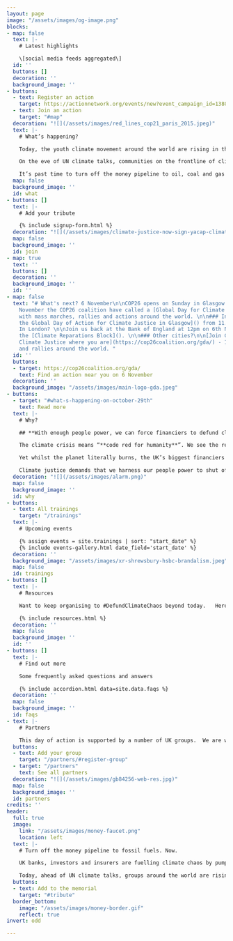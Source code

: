 ```yaml
---
layout: page
image: "/assets/images/og-image.png"
blocks:
- map: false
  text: |-
    # Latest highlights

    \[social media feeds aggregated\]
  id: ''
  buttons: []
  decoration: ''
  background_image: ''
- buttons:
  - text: Register an action
    target: https://actionnetwork.org/events/new?event_campaign_id=13806
  - text: Join an action
    target: "#map"
  decoration: "![](/assets/images/red_lines_cop21_paris_2015.jpeg)"
  text: |-
    # What’s happening?

    Today, the youth climate movement around the world are rising in their thousands with over 100 actions demanding that bankers, insurers and fund managers **Defund Climate Chaos**.

    On the eve of UN climate talks, communities on the frontline of climate impacts are laying climate justice memorials outside the UK’s biggest fossil financiers to make it clear at whose doorstep the blame for the climate crisis lies.

    It’s past time to turn off the money pipeline to oil, coal and gas companies and start investing in climate justice and a safer future for us all.
  map: false
  background_image: ''
  id: what
- buttons: []
  text: |-
    # Add your tribute

    {% include signup-form.html %}
  decoration: "![](/assets/images/climate-justice-now-sign-yacap-climate-strike-2020.png)"
  map: false
  background_image: ''
  id: join
- map: true
  text: ''
  buttons: []
  decoration: ''
  background_image: ''
  id: ''
- map: false
  text: "# What's next? 6 November\n\nCOP26 opens on Sunday in Glasgow and on 6th
    November the COP26 coalition have called a [Global Day for Climate Justice](https://cop26coalition.org/gda/)
    with mass marches, rallies and actions around the world. \n\n### In Glasgow? \n\n[Join
    the Global Day of Action for Climate Justice in Glasgow]() from 11.30am\n\n###
    In London? \n\nJoin us back at the Bank of England at 12pm on 6th November for
    the [Climate Reparations Block](). \n\n### Other cities?\n\n[Join Global Day for
    Climate Justice where you are](https://cop26coalition.org/gda/) - 100s of marches
    and rallies around the world. "
  id: ''
  buttons:
  - target: https://cop26coalition.org/gda/
    text: Find an action near you on 6 November
  decoration: ''
  background_image: "/assets/images/main-logo-gda.jpeg"
- buttons:
  - target: "#what-s-happening-on-october-29th"
    text: Read more
  text: |-
    # Why?

    ## **With enough people power, we can force financiers to defund climate chaos. Join us.**

    The climate crisis means “**code red for humanity**”. We see the reality raging around us with floods, wildfires and storms every day.

    Yet whilst the planet literally burns, the UK’s biggest financiers keep pouring billions of pounds each year into fuelling the fire. **Barclays, HSBC, Lloyds of London** to name just a few - they still fund fossil fuels.

    Climate justice demands that we harness our people power to shut off the money pipeline to oil, coal and gas immediately.
  decoration: "![](/assets/images/alarm.png)"
  map: false
  background_image: ''
  id: why
- buttons:
  - text: All trainings
    target: "/trainings"
  text: |-
    # Upcoming events

    {% assign events = site.trainings | sort: "start_date" %}
    {% include events-gallery.html date_field='start_date' %}
  decoration: ''
  background_image: "/assets/images/xr-shrewsbury-hsbc-brandalism.jpeg"
  map: false
  id: trainings
- buttons: []
  text: |-
    # Resources

    Want to keep organising to #DefundClimateChaos beyond today.   Here's all the resources you’ll need to keep taking action throughout COP26 and beyond

    {% include resources.html %}
  decoration: ''
  map: false
  background_image: ''
  id: ''
- buttons: []
  text: |-
    # Find out more

    Some frequently asked questions and answers

    {% include accordion.html data=site.data.faqs %}
  decoration: ''
  map: false
  background_image: ''
  id: faqs
- text: |-
    # Partners

    This day of action is supported by a number of UK groups.  We are working closely with allied networks all around the world as part of the [Defund Climate Chaos global day of action](http://defundclimatechaos.org).
  buttons:
  - text: Add your group
    target: "/partners/#register-group"
  - target: "/partners"
    text: See all partners
  decoration: "![](/assets/images/gb84256-web-res.jpg)"
  map: false
  background_image: ''
  id: partners
credits: ''
header:
  full: true
  image:
    link: "/assets/images/money-faucet.png"
    location: left
  text: |-
    # Turn off the money pipeline to fossil fuels. Now.

    UK banks, investors and insurers are fuelling climate chaos by pumping billions of pounds into fossil fuels each year.

    Today, ahead of UN climate talks, groups around the world are rising up to demand that governments and corporations **#DefundClimateChaos**.
  buttons:
  - text: Add to the memorial
    target: "#tribute"
  border_bottom:
    image: "/assets/images/money-border.gif"
    reflect: true
invert: odd

---
```

